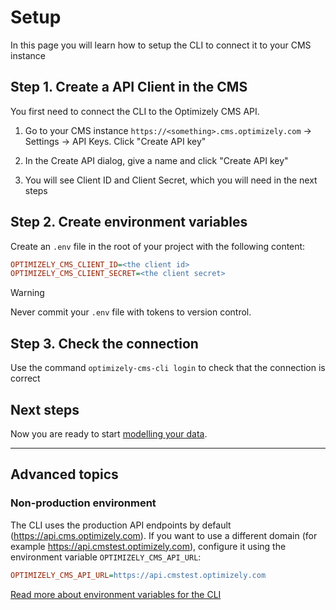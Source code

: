# Setup

In this page you will learn how to setup the CLI to connect it to your CMS instance

## Step 1. Create a API Client in the CMS

You first need to connect the CLI to the Optimizely CMS API.

1. Go to your CMS instance `https://<something>.cms.optimizely.com` &rarr; Settings &rarr; API Keys. Click "Create API key"

2. In the Create API dialog, give a name and click "Create API key"

3. You will see Client ID and Client Secret, which you will need in the next steps

## Step 2. Create environment variables

Create an `.env` file in the root of your project with the following content:

```ini
OPTIMIZELY_CMS_CLIENT_ID=<the client id>
OPTIMIZELY_CMS_CLIENT_SECRET=<the client secret>
```

> [!WARNING]
> Never commit your `.env` file with tokens to version control.

## Step 3. Check the connection

Use the command `optimizely-cms-cli login` to check that the connection is correct

## Next steps

Now you are ready to start [modelling your data](./3-modelling.md).

---

## Advanced topics

### Non-production environment

The CLI uses the production API endpoints by default (https://api.cms.optimizely.com). If you want to use a different domain (for example https://api.cmstest.optimizely.com), configure it using the environment variable `OPTIMIZELY_CMS_API_URL`:

```ini
OPTIMIZELY_CMS_API_URL=https://api.cmstest.optimizely.com
```

[Read more about environment variables for the CLI](../packages/optimizely-cms-cli/docs/environmental-variables.md)
